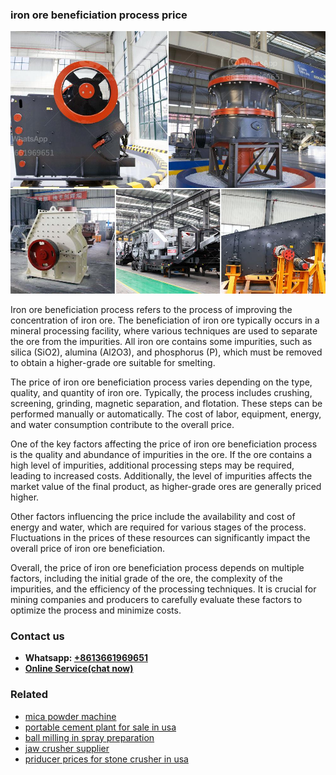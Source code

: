 <h3>iron ore beneficiation process price</h3><img src='1708322593.jpg' alt=''><p>Iron ore beneficiation process refers to the process of improving the concentration of iron ore. The beneficiation of iron ore typically occurs in a mineral processing facility, where various techniques are used to separate the ore from the impurities. All iron ore contains some impurities, such as silica (SiO2), alumina (Al2O3), and phosphorus (P), which must be removed to obtain a higher-grade ore suitable for smelting.</p><p>The price of iron ore beneficiation process varies depending on the type, quality, and quantity of iron ore. Typically, the process includes crushing, screening, grinding, magnetic separation, and flotation. These steps can be performed manually or automatically. The cost of labor, equipment, energy, and water consumption contribute to the overall price.</p><p>One of the key factors affecting the price of iron ore beneficiation process is the quality and abundance of impurities in the ore. If the ore contains a high level of impurities, additional processing steps may be required, leading to increased costs. Additionally, the level of impurities affects the market value of the final product, as higher-grade ores are generally priced higher.</p><p>Other factors influencing the price include the availability and cost of energy and water, which are required for various stages of the process. Fluctuations in the prices of these resources can significantly impact the overall price of iron ore beneficiation.</p><p>Overall, the price of iron ore beneficiation process depends on multiple factors, including the initial grade of the ore, the complexity of the impurities, and the efficiency of the processing techniques. It is crucial for mining companies and producers to carefully evaluate these factors to optimize the process and minimize costs.</p><h3>Contact us</h3><ul><li><strong>Whatsapp:&nbsp;<a href="https://wa.me/8613661969651">+8613661969651</a></strong></li><li><a href="https://swt.shibang-china.com/?git&amp;zhl&amp;iron ore beneficiation process price"><strong>Online Service(chat now)</strong></a></li></ul><h3>Related</h3><ul><li><a href='mica powder machine.md'>mica powder machine</a></li><li><a href='portable cement plant for sale in usa.md'>portable cement plant for sale in usa</a></li><li><a href='ball milling in spray preparation.md'>ball milling in spray preparation</a></li><li><a href='jaw crusher supplier.md'>jaw crusher supplier</a></li><li><a href='priducer prices for stone crusher in usa.md'>priducer prices for stone crusher in usa</a></li></ul>